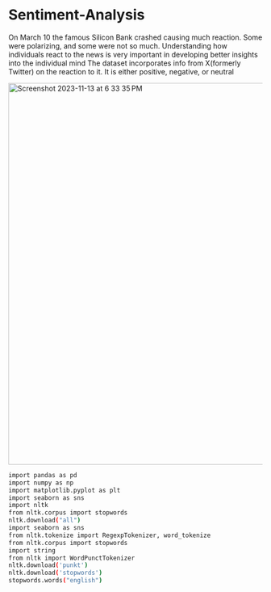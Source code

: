 # Sentiment-Analysis
On March 10 the famous Silicon Bank crashed causing much reaction. Some were polarizing, and some were not so much. Understanding how individuals react to the news is very important in developing better insights into the individual mind
The dataset incorporates info from X(formerly Twitter) on the reaction to it. It is either positive, negative, or neutral







<img width="755" alt="Screenshot 2023-11-13 at 6 33 35 PM" src="https://github.com/FrancoRamirezz/Sentiment-Analysis/assets/96508706/8dd4d966-d706-464b-90a1-f9f0cce5823f">


```bash
import pandas as pd
import numpy as np
import matplotlib.pyplot as plt
import seaborn as sns
import nltk 
from nltk.corpus import stopwords 
nltk.download("all")
import seaborn as sns
from nltk.tokenize import RegexpTokenizer, word_tokenize
from nltk.corpus import stopwords 
import string
from nltk import WordPunctTokenizer
nltk.download('punkt')
nltk.download('stopwords')
stopwords.words("english")
